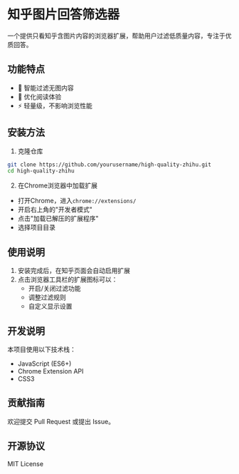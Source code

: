 # 知乎图片回答筛选器

一个提供只看知乎含图片内容的浏览器扩展，帮助用户过滤低质量内容，专注于优质回答。

## 功能特点

- 🎯 智能过滤无图内容
- 🎨 优化阅读体验
- ⚡ 轻量级，不影响浏览性能

## 安装方法

1. 克隆仓库
```bash
git clone https://github.com/yourusername/high-quality-zhihu.git
cd high-quality-zhihu
```

2. 在Chrome浏览器中加载扩展
- 打开Chrome，进入`chrome://extensions/`
- 开启右上角的"开发者模式"
- 点击"加载已解压的扩展程序"
- 选择项目目录

## 使用说明

1. 安装完成后，在知乎页面会自动启用扩展
2. 点击浏览器工具栏的扩展图标可以：
   - 开启/关闭过滤功能
   - 调整过滤规则
   - 自定义显示设置

## 开发说明

本项目使用以下技术栈：
- JavaScript (ES6+)
- Chrome Extension API
- CSS3

## 贡献指南

欢迎提交 Pull Request 或提出 Issue。

## 开源协议

MIT License